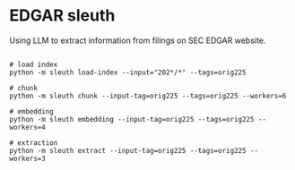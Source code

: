 
# EDGAR sleuth
Using LLM to extract information from filings on SEC EDGAR website.


```shell

# load index
python -m sleuth load-index --input="202*/*" --tags=orig225

# chunk
python -m sleuth chunk --input-tag=orig225 --tags=orig225 --workers=6

# embedding
python -m sleuth embedding --input-tag=orig225 --tags=orig225 --workers=4

# extraction
python -m sleuth extract --input-tag=orig225 --tags=orig225 --workers=3
